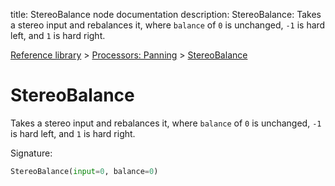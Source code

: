 title: StereoBalance node documentation
description: StereoBalance: Takes a stereo input and rebalances it, where `balance` of `0` is unchanged, `-1` is hard left, and `1` is hard right.

[Reference library](../../index.md) > [Processors: Panning](../index.md) > [StereoBalance](index.md)

# StereoBalance

Takes a stereo input and rebalances it, where `balance` of `0` is unchanged, `-1` is hard left, and `1` is hard right.

Signature:
```python
StereoBalance(input=0, balance=0)
```

